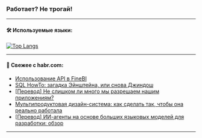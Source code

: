 ### Работает? Не трогай!

---
<!--
#### 🛠️ Technical stack:

![Java](https://img.shields.io/badge/Java-informational?logo=Oracle&style=flat&logoColor=white&color=FF4500)
![Kotlin](https://img.shields.io/badge/Kotlin-informational?logo=Kotlin&style=flat&logoColor=white&color=774D97)
![TS](https://img.shields.io/badge/TypeScript-informational?logo=typeScript&style=flat&logoColor=black&color=017acc)
![Python](https://img.shields.io/badge/Python-informational?logo=Python&style=flat&logoColor=black&color=ffdd54) <br>
![Spring](https://img.shields.io/badge/Spring-informational?logo=Spring&style=flat&logoColor=white&color=6DB33F) 
![SpringBoot](https://img.shields.io/badge/SpringBoot-informational?logo=SpringBoot&style=flat&logoColor=white&color=6DB33F)
![Nest](https://img.shields.io/badge/NestJS-informational?logo=NestJS&style=flat&logoColor=white&color=E0234E) 
![NodeJS](https://img.shields.io/badge/NodeJS-informational?logo=node.js&style=flat&logoColor=white&color=70A760)<br>
![PostgreSQL](https://img.shields.io/badge/PostgreSQL-informational?logo=PostgreSQL&style=flat&logoColor=white&color=DAA520)
![MongoDB](https://img.shields.io/badge/MongoDB-informational?logo=MongoDB&style=flat&logoColor=white&color=870000)
![Apache](https://img.shields.io/badge/Apache-informational?logo=apache&style=flat&logoColor=white&color=f74e28)

___ 
-->

#### 🛠️ Используемые языки:

[![Top Langs](https://github-readme-stats-u2qms2cxw-advtsettinggmailcoms-projects.vercel.app/api/top-langs/?username=zloylis&langs_count=10&hide_title=true&title_color=e6edf3&size_weight=0.5&count_weight=0.5&layout=compact&hide_progress=true&hide_border=true&theme=dracula)](https://github.com/zloylis)

<!---


####  :octocat:&nbsp;&nbsp; Статистика:

![GitHub stats](https://github-readme-stats-u2qms2cxw-advtsettinggmailcoms-projects.vercel.app/api?username=zloylis&show_icons=true&hide_border=true&theme=dracula&title_color=e6edf3&include_all_commits=true&count_private=true&hide_rank=false&hide_title=true&rank_icon=github)
-->
---

#### 💬 Свежее с habr.com:

<!-- BLOG-POST-LIST:START -->
- [Использование API в FineBI](https://habr.com/ru/companies/glowbyte/articles/842842/?utm_source=habrahabr&utm_medium=rss&utm_campaign=842842)
- [SQL HowTo: загадка Эйнштейна, или снова Джиндош](https://habr.com/ru/companies/tensor/articles/842820/?utm_source=habrahabr&utm_medium=rss&utm_campaign=842820)
- [[Перевод] Не слишком ли много мы разрешаем нашим приложениям?](https://habr.com/ru/companies/cloud4y/articles/842826/?utm_source=habrahabr&utm_medium=rss&utm_campaign=842826)
- [Мультипродуктовая дизайн-система: как сделать так, чтобы она реально работала](https://habr.com/ru/companies/vk/articles/842412/?utm_source=habrahabr&utm_medium=rss&utm_campaign=842412)
- [[Перевод] ИИ-агенты на основе больших языковых моделей для разработки: обзор](https://habr.com/ru/companies/bothub/articles/842816/?utm_source=habrahabr&utm_medium=rss&utm_campaign=842816)
<!-- BLOG-POST-LIST:END -->

---
